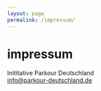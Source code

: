 ```yaml
---
layout: page
permalink: /impressum/
---
```


# impressum

Inititative Parkour Deutschland \
[info@parkour-deutschland.de](mailto:info@parkour-deutschland.de)
